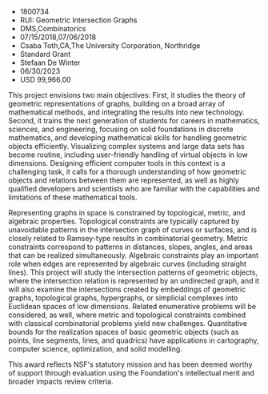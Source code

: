 
* 1800734
* RUI: Geometric Intersection Graphs
* DMS,Combinatorics
* 07/15/2018,07/06/2018
* Csaba Toth,CA,The University Corporation, Northridge
* Standard Grant
* Stefaan De Winter
* 06/30/2023
* USD 99,966.00

This project envisions two main objectives: First, it studies the theory of
geometric representations of graphs, building on a broad array of mathematical
methods, and integrating the results into new technology. Second, it trains the
next generation of students for careers in mathematics, sciences, and
engineering, focusing on solid foundations in discrete mathematics, and
developing mathematical skills for handling geometric objects efficiently.
Visualizing complex systems and large data sets has become routine, including
user-friendly handling of virtual objects in low dimensions. Designing efficient
computer tools in this context is a challenging task, it calls for a thorough
understanding of how geometric objects and relations between them are
represented, as well as highly qualified developers and scientists who are
familiar with the capabilities and limitations of these mathematical tools.

Representing graphs in space is constrained by topological, metric, and
algebraic properties. Topological constraints are typically captured by
unavoidable patterns in the intersection graph of curves or surfaces, and is
closely related to Ramsey-type results in combinatorial geometry. Metric
constraints correspond to patterns in distances, slopes, angles, and areas that
can be realized simultaneously. Algebraic constraints play an important role
when edges are represented by algebraic curves (including straight lines). This
project will study the intersection patterns of geometric objects, where the
intersection relation is represented by an undirected graph, and it will also
examine the intersections created by embeddings of geometric graphs, topological
graphs, hypergraphs, or simplicial complexes into Euclidean spaces of low
dimensions. Related enumerative problems will be considered, as well, where
metric and topological constraints combined with classical combinatorial
problems yield new challenges. Quantitative bounds for the realization spaces of
basic geometric objects (such as points, line segments, lines, and quadrics)
have applications in cartography, computer science, optimization, and solid
modelling.

This award reflects NSF's statutory mission and has been deemed worthy of
support through evaluation using the Foundation's intellectual merit and broader
impacts review criteria.
